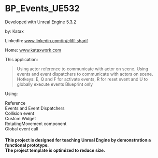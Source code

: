 # BP_Events_UE532
Developed with Unreal Engine 5.3.2 

by: Katax

LinkedIn: www.linkedin.com/in/cliff-sharif

Home: www.kataxwork.com

This application:

>Using actor reference to communicate with actor on scene.
>Using events and event dispatchers to communicate with actors on scene.
>Hotkeys: E, Q and F for activate events, R for reset event and U to globally execute events 
>Blueprint only

Using:

Reference<br> 
Events and Event Dispatchers<br> 
Collision event<br> 
Custom Widget<br> 
RotatingMovement component<br> 
Global event call <br> 

<h4> This project is designed for teaching Unreal Engine by demonstration a functional prototype. <br> The project template is optimized to reduce size.  </h4>

